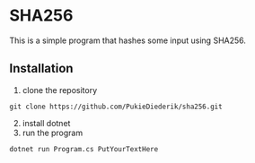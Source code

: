 # SHA256
This is a simple program that hashes some input using SHA256.

## Installation
1. clone the repository
```
git clone https://github.com/PukieDiederik/sha256.git
```
2. install dotnet
3. run the program
```
dotnet run Program.cs PutYourTextHere
```
